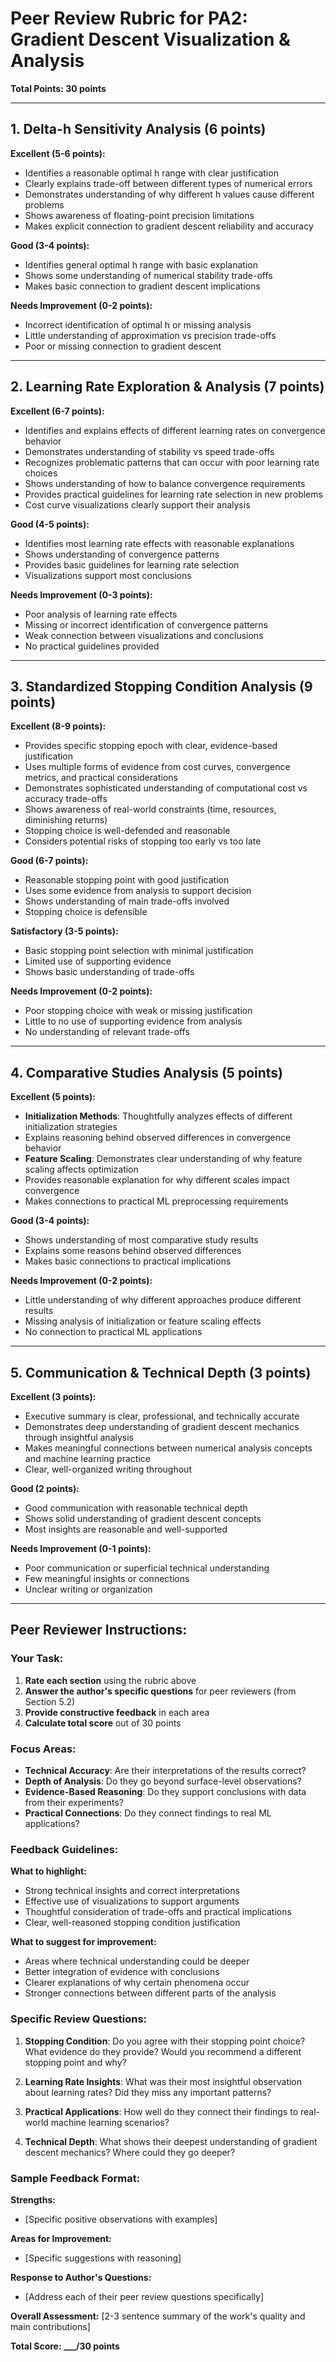 # Peer Review Rubric for PA2: Gradient Descent Visualization & Analysis

**Total Points: 30 points**

---

## 1. Delta-h Sensitivity Analysis (6 points)

**Excellent (5-6 points):**
- Identifies a reasonable optimal h range with clear justification
- Clearly explains trade-off between different types of numerical errors
- Demonstrates understanding of why different h values cause different problems
- Shows awareness of floating-point precision limitations
- Makes explicit connection to gradient descent reliability and accuracy

**Good (3-4 points):**
- Identifies general optimal h range with basic explanation
- Shows some understanding of numerical stability trade-offs
- Makes basic connection to gradient descent implications

**Needs Improvement (0-2 points):**
- Incorrect identification of optimal h or missing analysis
- Little understanding of approximation vs precision trade-offs
- Poor or missing connection to gradient descent

---

## 2. Learning Rate Exploration & Analysis (7 points)

**Excellent (6-7 points):**
- Identifies and explains effects of different learning rates on convergence behavior
- Demonstrates understanding of stability vs speed trade-offs
- Recognizes problematic patterns that can occur with poor learning rate choices
- Shows understanding of how to balance convergence requirements
- Provides practical guidelines for learning rate selection in new problems
- Cost curve visualizations clearly support their analysis

**Good (4-5 points):**
- Identifies most learning rate effects with reasonable explanations
- Shows understanding of convergence patterns
- Provides basic guidelines for learning rate selection
- Visualizations support most conclusions

**Needs Improvement (0-3 points):**
- Poor analysis of learning rate effects
- Missing or incorrect identification of convergence patterns
- Weak connection between visualizations and conclusions
- No practical guidelines provided

---

## 3. Standardized Stopping Condition Analysis (9 points)

**Excellent (8-9 points):**
- Provides specific stopping epoch with clear, evidence-based justification
- Uses multiple forms of evidence from cost curves, convergence metrics, and practical considerations
- Demonstrates sophisticated understanding of computational cost vs accuracy trade-offs
- Shows awareness of real-world constraints (time, resources, diminishing returns)
- Stopping choice is well-defended and reasonable
- Considers potential risks of stopping too early vs too late

**Good (6-7 points):**
- Reasonable stopping point with good justification
- Uses some evidence from analysis to support decision
- Shows understanding of main trade-offs involved
- Stopping choice is defensible

**Satisfactory (3-5 points):**
- Basic stopping point selection with minimal justification
- Limited use of supporting evidence
- Shows basic understanding of trade-offs

**Needs Improvement (0-2 points):**
- Poor stopping choice with weak or missing justification
- Little to no use of supporting evidence from analysis
- No understanding of relevant trade-offs

---

## 4. Comparative Studies Analysis (5 points)

**Excellent (5 points):**
- **Initialization Methods**: Thoughtfully analyzes effects of different initialization strategies
- Explains reasoning behind observed differences in convergence behavior
- **Feature Scaling**: Demonstrates clear understanding of why feature scaling affects optimization
- Provides reasonable explanation for why different scales impact convergence
- Makes connections to practical ML preprocessing requirements

**Good (3-4 points):**
- Shows understanding of most comparative study results
- Explains some reasons behind observed differences
- Makes basic connections to practical implications

**Needs Improvement (0-2 points):**
- Little understanding of why different approaches produce different results
- Missing analysis of initialization or feature scaling effects
- No connection to practical ML applications

---

## 5. Communication & Technical Depth (3 points)

**Excellent (3 points):**
- Executive summary is clear, professional, and technically accurate
- Demonstrates deep understanding of gradient descent mechanics through insightful analysis
- Makes meaningful connections between numerical analysis concepts and machine learning practice
- Clear, well-organized writing throughout

**Good (2 points):**
- Good communication with reasonable technical depth
- Shows solid understanding of gradient descent concepts
- Most insights are reasonable and well-supported

**Needs Improvement (0-1 points):**
- Poor communication or superficial technical understanding
- Few meaningful insights or connections
- Unclear writing or organization

---

## Peer Reviewer Instructions:

### Your Task:
1. **Rate each section** using the rubric above
2. **Answer the author's specific questions** for peer reviewers (from Section 5.2)
3. **Provide constructive feedback** in each area
4. **Calculate total score** out of 30 points

### Focus Areas:
- **Technical Accuracy**: Are their interpretations of the results correct?
- **Depth of Analysis**: Do they go beyond surface-level observations?
- **Evidence-Based Reasoning**: Do they support conclusions with data from their experiments?
- **Practical Connections**: Do they connect findings to real ML applications?

### Feedback Guidelines:
**What to highlight:**
- Strong technical insights and correct interpretations
- Effective use of visualizations to support arguments
- Thoughtful consideration of trade-offs and practical implications
- Clear, well-reasoned stopping condition justification

**What to suggest for improvement:**
- Areas where technical understanding could be deeper
- Better integration of evidence with conclusions
- Clearer explanations of why certain phenomena occur
- Stronger connections between different parts of the analysis

### Specific Review Questions:
1. **Stopping Condition**: Do you agree with their stopping point choice? What evidence do they provide? Would you recommend a different stopping point and why?

2. **Learning Rate Insights**: What was their most insightful observation about learning rates? Did they miss any important patterns?

3. **Practical Applications**: How well do they connect their findings to real-world machine learning scenarios?

4. **Technical Depth**: What shows their deepest understanding of gradient descent mechanics? Where could they go deeper?

### Sample Feedback Format:
**Strengths:**
- [Specific positive observations with examples]

**Areas for Improvement:**
- [Specific suggestions with reasoning]

**Response to Author's Questions:**
- [Address each of their peer review questions specifically]

**Overall Assessment:**
[2-3 sentence summary of the work's quality and main contributions]

**Total Score: ___/30 points**